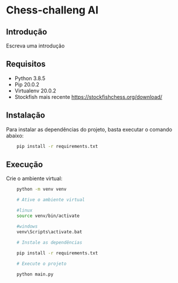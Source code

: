 # Chess-challeng AI

## Introdução
Escreva uma introdução 

## Requisitos
- Python 3.8.5
- Pip 20.0.2
- Virtualenv 20.0.2
- Stockfish mais recente https://stockfishchess.org/download/

## Instalação
Para instalar as dependências do projeto, basta executar o comando abaixo:
```bash
    pip install -r requirements.txt
```

## Execução

Crie o ambiente virtual:
```bash
    python -m venv venv

    # Ative o ambiente virtual

    #linux
    source venv/bin/activate

    #windows
    venv\Scripts\activate.bat
    
    # Instale as dependências

    pip install -r requirements.txt

    # Execute o projeto

    python main.py
```